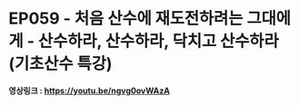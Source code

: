 # EP059 - 처음 산수에 재도전하려는 그대에게 - 산수하라, 산수하라, 닥치고 산수하라 (기초산수 특강)

**영상링크 : https://youtu.be/ngvg0ovWAzA**
